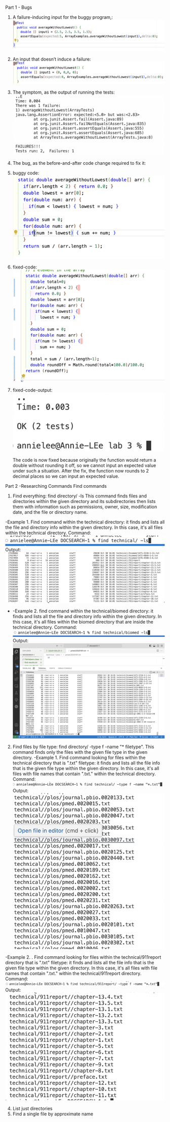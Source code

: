 Part 1 - Bugs
1. A failure-inducing input for the buggy program,:![Image](lab3-1.png)
2. An input that doesn’t induce a failure:![Image](noerror.png)
3. The symptom, as the output of running the tests: ![Image](symptom.png)
4. The bug, as the before-and-after code change required to fix it:
5. buggy code:![Image](buggycode.png)
6. fixed-code:![Image](fixedcode.png)
7. fixed-code-output:![Image](fixedoutput.png)

   The code is now fixed because originally the function would return a double without rounding it off, so we cannot input an expected value under such a situation. After the fix, the function now rounds to 2 decimal places so we can input an expected value.
   
Part 2 -Researching Commands
Find commands
1. Find everything: find  directory/ -ls 
This command finds files and directories within the given directory and its subdirectories then lists them with information such as permissions, owner, size, modification date, and the file or directory name.

-Example 1. Find command within the technical directory: it finds and lists all the file and directory info within the given directory. In this case, it's all files within the technical directory. 
Command:![Image](lstechnical.png)
Output: ![Image](lstechout.png)
- -Example 2. find command within the technical/biomed directory: it finds and lists all the file and directory info within the given directory. In this case, it's all files within the biomed directory that are inside the technical directory.
  Command:![Image](lsbiomed.png)
  Output:![Image](lsbiomedout.png)


 2. Find files by file type: find directory/ -type f -name "* filetype".
    This command finds only the files with the given file type in the given directory.
-Example 1. Find command looking for files within the technical directory that is ".txt" filetype: it finds and lists all the file info that is the given file type within the given directory. In this case, it's all files with file names that contain ".txt." within the technical directory. 
Command:![Image](filecommand.png)
Output:![Image](txtout.png)

-Example 2. . Find command looking for files within the technical/911report directory that is ".txt" filetype: it finds and lists all the file info that is the given file type within the given directory. In this case, it's all files with file names that contain ".txt." within the technical/911report directory.
Command:![Image](typefcommand2.png)
Output:![Image](typefoutput2.png)

4.  List just directories
5. Find a single file by approximate name
